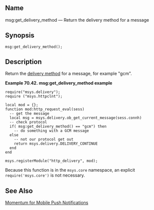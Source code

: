 <a name="lua.ref.msg_get_delivery_method"></a>
## Name

msg:get_delivery_method — Return the delivery method for a message

<a name="idp16784048"></a>
## Synopsis

`msg:get_delivery_method();`

<a name="idp16786256"></a>
## Description

Return the [delivery method](conf.ref.delivery_method.php "delivery_method") for a message, for example "gcm".

<a name="lua.ref.msg_get_delivery_method.example"></a>

**Example 70.42. msg:get_delivery_method example**

```
require("msys.delivery");
require ("msys.httpclnt");

local mod = {};
function mod:http_request_eval(sess)
  -- get the message
  local msg = msys.delivery.ob_get_current_message(sess.connh)
  -- check protocol
  if( msg:get_delivery_method() == "gcm") then
    -- do something with a GCM message
  else 
    -- not our protocol get out
    return msys.delivery.DELIVERY_CONTINUE
  end
end

msys.registerModule("http_delivery", mod);
```

Because this function is in the `msys.core` namespace, an explicit `require('msys.core')` is not necessary.

<a name="idp16792464"></a>
## See Also

[Momentum for Mobile Push Notifications](https://support.messagesystems.com/docs/web-push/)
